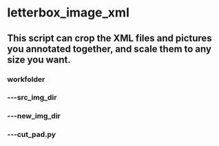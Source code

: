 
# letterbox_image_xml
## This script can crop the XML files and pictures you annotated together, and scale them to any size you want.
### workfolder
### ---src_img_dir
### ---new_img_dir
### ---cut_pad.py
